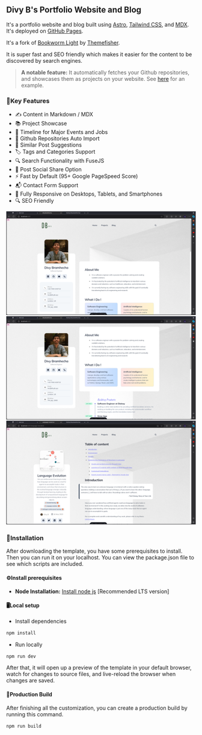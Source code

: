 ## Divy B's Portfolio Website and Blog

It's a portfolio website and blog built using [Astro](https://astro.build/), [Tailwind CSS](https://tailwindcss.com/), and [MDX](https://mdxjs.com/). It's deployed on [GitHub Pages](https://pages.github.com/).

It's a fork of [Bookworm Light]() by [Themefisher](https://themefisher.com/).

It is super fast and SEO friendly which makes it easier for the content to be discovered by search engines.

> **A notable feature:**
> It automatically fetches your Github repositories, and showcases them as projects on your website. See [here](me@divyb.xyz/projects) for an example.

### 🔑Key Features
<!-- Timeline for major events and jobs and social links support for personal profile -->
- ✍️ Content in Markdown / MDX
- 📚 Project Showcase
- 📅 Timeline for Major Events and Jobs
- 📁 Github Repositories Auto Import
- 🔗 Similar Post Suggestions
- 🏷️ Tags and Categories Support
- 🔍 Search Functionality with FuseJS
- 📲 Post Social Share Option
- ⚡ Fast by Default (95+ Google PageSpeed Score)
- 📬 Contact Form Support
- 📱 Fully Responsive on Desktops, Tablets, and Smartphones
- 🔍 SEO Friendly

<!-- Display 3 images in a row (use table maybe) -->
![Home Page](readme/HomePage1.png)
![Home Page](readme/HomePage2.png)
![Project Page](readme/ProjectPage.png)


### 🔧Installation

After downloading the template, you have some prerequisites to install. Then you can run it on your localhost. You can view the package.json file to see which scripts are included.

#### ⚙️Install prerequisites

- **Node Installation:** [Install node js](https://nodejs.org/en/download/) [Recommended LTS version]

#### 🖥️Local setup

- Install dependencies

```bash
npm install
```

- Run locally

```bash
npm run dev
```

After that, it will open up a preview of the template in your default browser, watch for changes to source files, and live-reload the browser when changes are saved.

#### 🔨Production Build

After finishing all the customization, you can create a production build by running this command.

```bash
npm run build
```